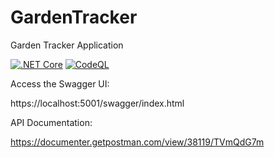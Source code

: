 # GardenTracker
Garden Tracker Application

[![.NET Core](https://github.com/craigspaterson/MMOGardenTracker/actions/workflows/dotnet-core.yml/badge.svg)](https://github.com/craigspaterson/MMOGardenTracker/actions/workflows/dotnet-core.yml)
[![CodeQL](https://github.com/craigspaterson/MMOGardenTracker/actions/workflows/codeql-analysis.yml/badge.svg)](https://github.com/craigspaterson/MMOGardenTracker/actions/workflows/codeql-analysis.yml)

<!--- ![Your Repository’s Stats](https://github-readme-stats.vercel.app/api?username=craigspaterson&show_icons=true) --->

Access the Swagger UI:

https://localhost:5001/swagger/index.html

API Documentation:

https://documenter.getpostman.com/view/38119/TVmQdG7m

